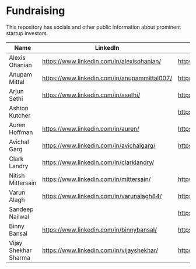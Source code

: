 # Fundraising
This repository has socials and other public information about prominent startup investors.

|Name|LinkedIn|X|Wesbite|Type|
|----|--------|-|----|----|
|Alexis Ohanian|https://www.linkedin.com/in/alexisohanian/|https://x.com/alexisohanian||Angel Investor|
|Anupam Mittal|https://www.linkedin.com/in/anupammittal007/|https://x.com/AnupamMittal||Angel Investor|
|Arjun Sethi|https://www.linkedin.com/in/asethi/|https://x.com/arjunsethi||Angel Investor|
|Ashton Kutcher||https://x.com/aplusk||Angel Investor|
|Auren Hoffman|https://www.linkedin.com/in/auren/|https://x.com/Auren||Angel Investor|
|Avichal Garg|https://www.linkedin.com/in/avichalgarg/|https://x.com/avichal||Angel Investor|
|Clark Landry|https://www.linkedin.com/in/clarklandry/|||Angel Investor|
|Nitish Mittersain|https://www.linkedin.com/in/mittersain/|https://x.com/mittersain||Angel Investor|
|Varun Alagh|https://www.linkedin.com/in/varunalagh84/|https://x.com/VarunAlagh||Angel Investor|
|Sandeep Nailwal||https://x.com/sandeepnailwal||Angel Investor|
|Binny Bansal|https://www.linkedin.com/in/binnybansal/|https://x.com/binnybansal||Angel Investor|
|Vijay Shekhar Sharma|https://www.linkedin.com/in/vijayshekhar/|https://x.com/vijayshekhar||Angel Investor|
